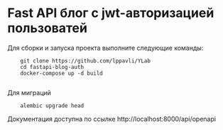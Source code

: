 # Fast API блог с jwt-авторизацией пользоватей

Для сборки и запуска проекта выполните следующие команды:
```
    git clone https://github.com/lppavli/YLab
    cd fastapi-blog-auth
    docker-compose up -d build
    
```
Для миграций
```
    alembic upgrade head
```
Документация доступна по ссылке
http://localhost:8000/api/openapi
